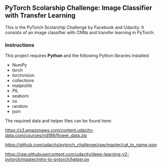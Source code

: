 ## PyTorch Scolarship Challenge:  Image Classifier with Transfer Learning

This is the PyTorch Scolarship Challenge by Facebook and Udacity. It consists of an image classifier with CNNs and transfer learning in PyTorch.

### Instructions

This project requires **Python** and the following Python libraries installed:

- NumPy
- torch
- torchvision
- collections
- matplotlib
- PIL
- seaborn
- os
- random
- json


The required data and helper files can be found here: 

https://s3.amazonaws.com/content.udacity-data.com/courses/nd188/flower_data.zip

https://github.com/udacity/pytorch_challenge/raw/master/cat_to_name.json

https://raw.githubusercontent.com/udacity/deep-learning-v2-pytorch/master/intro-to-pytorch/helper.py